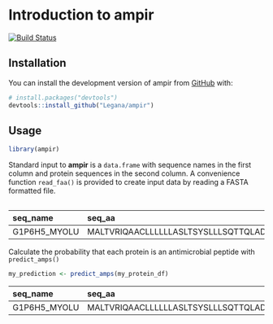 
<!-- README.md is generated from README.Rmd. Please edit that file -->

# Introduction to ampir

<!-- badges: start -->

[![Build
Status](https://travis-ci.com/Legana/ampir.svg?token=fesxqj9vWJzeRTtyzLHt&branch=master)](https://travis-ci.com/Legana/ampir)
<!-- badges: end -->

## Installation

You can install the development version of ampir from
[GitHub](https://github.com/) with:

``` r
# install.packages("devtools")
devtools::install_github("Legana/ampir")
```

## Usage

``` r
library(ampir)
```

Standard input to **ampir** is a `data.frame` with sequence names in the
first column and protein sequences in the second column. A convenience
function `read_faa()` is provided to create input data by reading a
FASTA formatted
file.

``` r
```

| seq\_name     | seq\_aa                                        |
| :------------ | :--------------------------------------------- |
| G1P6H5\_MYOLU | MALTVRIQAACLLLLLLASLTSYSLLLSQTTQLADLQTQDTAGAT… |

Calculate the probability that each protein is an antimicrobial peptide
with
`predict_amps()`

``` r
my_prediction <- predict_amps(my_protein_df)
```

| seq\_name     | seq\_aa                                        | prob\_AMP |
| :------------ | :--------------------------------------------- | --------: |
| G1P6H5\_MYOLU | MALTVRIQAACLLLLLLASLTSYSLLLSQTTQLADLQTQDTAGAT… |     0.895 |
